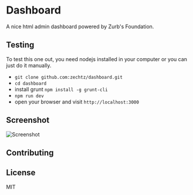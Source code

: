 # Dashboard 
A nice html admin dashboard powered by Zurb's Foundation. 

## Testing
To test this one out, you need nodejs installed in your computer or you can just do it manually.

- `git clone github.com:zechtz/dashboard.git`
- `cd dashboard`
- install grunt `npm install -g grunt-cli`
- `npm run dev` 
- open your browser and visit `http://localhost:3000`

## Screenshot
![Screenshot](https://github.com/CherutoMercy/dashboard/blob/master/assets/images/dashboard.png)

## Contributing

## License
MIT
